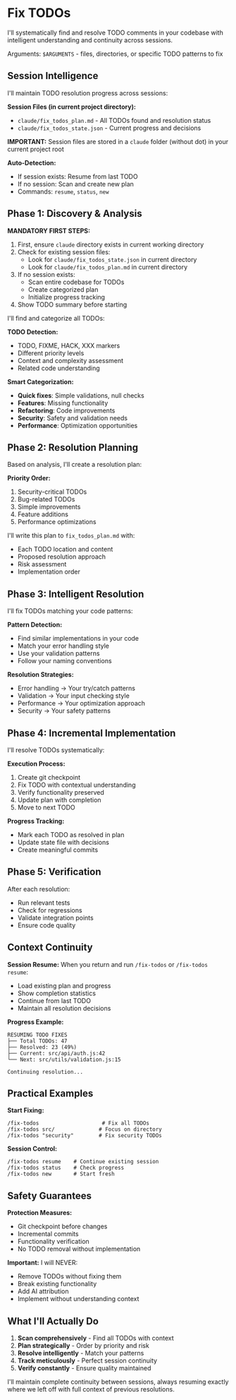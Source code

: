 # Fix TODOs

I'll systematically find and resolve TODO comments in your codebase with intelligent understanding and continuity across sessions.

Arguments: `$ARGUMENTS` - files, directories, or specific TODO patterns to fix

## Session Intelligence

I'll maintain TODO resolution progress across sessions:

**Session Files (in current project directory):**
- `claude/fix_todos_plan.md` - All TODOs found and resolution status
- `claude/fix_todos_state.json` - Current progress and decisions

**IMPORTANT:** Session files are stored in a `claude` folder (without dot) in your current project root

**Auto-Detection:**
- If session exists: Resume from last TODO
- If no session: Scan and create new plan
- Commands: `resume`, `status`, `new`

## Phase 1: Discovery & Analysis

**MANDATORY FIRST STEPS:**
1. First, ensure `claude` directory exists in current working directory
2. Check for existing session files:
   - Look for `claude/fix_todos_state.json` in current directory
   - Look for `claude/fix_todos_plan.md` in current directory
3. If no session exists:
   - Scan entire codebase for TODOs
   - Create categorized plan
   - Initialize progress tracking
4. Show TODO summary before starting

I'll find and categorize all TODOs:

**TODO Detection:**
- TODO, FIXME, HACK, XXX markers
- Different priority levels
- Context and complexity assessment
- Related code understanding

**Smart Categorization:**
- **Quick fixes**: Simple validations, null checks
- **Features**: Missing functionality
- **Refactoring**: Code improvements
- **Security**: Safety and validation needs
- **Performance**: Optimization opportunities

## Phase 2: Resolution Planning

Based on analysis, I'll create a resolution plan:

**Priority Order:**
1. Security-critical TODOs
2. Bug-related TODOs
3. Simple improvements
4. Feature additions
5. Performance optimizations

I'll write this plan to `fix_todos_plan.md` with:
- Each TODO location and content
- Proposed resolution approach
- Risk assessment
- Implementation order

## Phase 3: Intelligent Resolution

I'll fix TODOs matching your code patterns:

**Pattern Detection:**
- Find similar implementations in your code
- Match your error handling style
- Use your validation patterns
- Follow your naming conventions

**Resolution Strategies:**
- Error handling → Your try/catch patterns
- Validation → Your input checking style
- Performance → Your optimization approach
- Security → Your safety patterns

## Phase 4: Incremental Implementation

I'll resolve TODOs systematically:

**Execution Process:**
1. Create git checkpoint
2. Fix TODO with contextual understanding
3. Verify functionality preserved
4. Update plan with completion
5. Move to next TODO

**Progress Tracking:**
- Mark each TODO as resolved in plan
- Update state file with decisions
- Create meaningful commits

## Phase 5: Verification

After each resolution:
- Run relevant tests
- Check for regressions
- Validate integration points
- Ensure code quality

## Context Continuity

**Session Resume:**
When you return and run `/fix-todos` or `/fix-todos resume`:
- Load existing plan and progress
- Show completion statistics
- Continue from last TODO
- Maintain all resolution decisions

**Progress Example:**
```
RESUMING TODO FIXES
├── Total TODOs: 47
├── Resolved: 23 (49%)
├── Current: src/api/auth.js:42
└── Next: src/utils/validation.js:15

Continuing resolution...
```

## Practical Examples

**Start Fixing:**
```
/fix-todos                    # Fix all TODOs
/fix-todos src/              # Focus on directory
/fix-todos "security"        # Fix security TODOs
```

**Session Control:**
```
/fix-todos resume    # Continue existing session
/fix-todos status    # Check progress
/fix-todos new       # Start fresh
```

## Safety Guarantees

**Protection Measures:**
- Git checkpoint before changes
- Incremental commits
- Functionality verification
- No TODO removal without implementation

**Important:** I will NEVER:
- Remove TODOs without fixing them
- Break existing functionality
- Add AI attribution
- Implement without understanding context

## What I'll Actually Do

1. **Scan comprehensively** - Find all TODOs with context
2. **Plan strategically** - Order by priority and risk
3. **Resolve intelligently** - Match your patterns
4. **Track meticulously** - Perfect session continuity
5. **Verify constantly** - Ensure quality maintained

I'll maintain complete continuity between sessions, always resuming exactly where we left off with full context of previous resolutions.